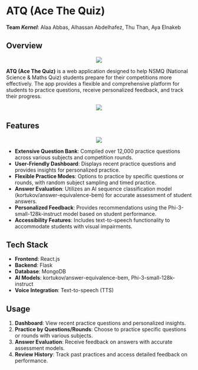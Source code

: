# ATQ (Ace The Quiz)

**Team *Kernel***: Alaa Abbas, Alhassan Abdelhafez, Thu Than, Aya Elnakeb

## Overview

<p align="center">
  <img src="https://github.com/AlaaAbbas22/AfricAIED_W/assets/121454779/c8390894-5c34-48bb-b82d-ee9f2db6c268"  />
</p>

**ATQ (Ace The Quiz)** is a web application designed to help NSMQ (National Science & Maths Quiz) students prepare for their competitions more effectively. The app provides a flexible and comprehensive platform for students to practice questions, receive personalized feedback, and track their progress.

<p align="center">
  <img src="https://github.com/AlaaAbbas22/AfricAIED_W/assets/121454779/7bbe04bb-0733-408a-9404-e9b1046e0b8a"  />
</p>

## Features

<p align="center">
  <img src="=https://github.com/AlaaAbbas22/AfricAIED_W/assets/121454779/449735de-52a6-4a4c-afc8-873500bccfd2"  />
</p>

- **Extensive Question Bank**: Compiled over 12,000 practice questions across various subjects and competition rounds.
- **User-Friendly Dashboard**: Displays recent practice questions and provides insights for personalized practice.
- **Flexible Practice Modes**: Options to practice by specific questions or rounds, with random subject sampling and timed practice.
- **Answer Evaluation**: Utilizes an AI sequence classification model (kortukov/answer-equivalence-bem) for accurate assessment of student answers.
- **Personalized Feedback**: Provides recommendations using the Phi-3-small-128k-instruct model based on student performance.
- **Accessibility Features**: Includes text-to-speech functionality to accommodate students with visual impairments.

## Tech Stack

- **Frontend**: React.js
- **Backend**: Flask
- **Database**: MongoDB
- **AI Models**: kortukov/answer-equivalence-bem, Phi-3-small-128k-instruct
- **Voice Integration**: Text-to-speech (TTS)

## Usage

1. **Dashboard**: View recent practice questions and personalized insights.
2. **Practice by Questions/Rounds**: Choose to practice specific questions or rounds with various subjects.
3. **Answer Evaluation**: Receive feedback on answers with accurate assessment models.
4. **Review History**: Track past practices and access detailed feedback on performance.
